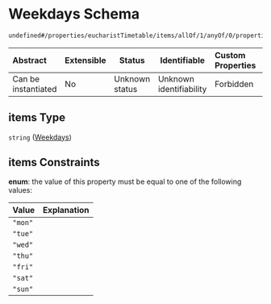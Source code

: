 # Weekdays Schema

```txt
undefined#/properties/eucharistTimetable/items/allOf/1/anyOf/0/properties/days/items
```




| Abstract            | Extensible | Status         | Identifiable            | Custom Properties | Additional Properties | Access Restrictions | Defined In                                                                 |
| :------------------ | ---------- | -------------- | ----------------------- | :---------------- | --------------------- | ------------------- | -------------------------------------------------------------------------- |
| Can be instantiated | No         | Unknown status | Unknown identifiability | Forbidden         | Allowed               | none                | [channel.schema.json\*](../out/channel.schema.json "open original schema") |

## items Type

`string` ([Weekdays](channel-properties-eucharisttimetable-timetable-entry-allof-timetable-entry-date-descriptor-anyof-weekly-date-descriptor-properties-days-weekdays.md))

## items Constraints

**enum**: the value of this property must be equal to one of the following values:

| Value   | Explanation |
| :------ | ----------- |
| `"mon"` |             |
| `"tue"` |             |
| `"wed"` |             |
| `"thu"` |             |
| `"fri"` |             |
| `"sat"` |             |
| `"sun"` |             |

